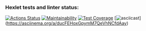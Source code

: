 ### Hexlet tests and linter status:

[![Actions Status](https://github.com/s5198653/frontend-project-44/actions/workflows/hexlet-check.yml/badge.svg)](https://github.com/s5198653/frontend-project-44/actions)
[![Maintainability](https://api.codeclimate.com/v1/badges/c1d8f2847f53bcada379/maintainability)](https://codeclimate.com/github/s5198653/frontend-project-44/maintainability)
[![Test Coverage](https://api.codeclimate.com/v1/badges/c1d8f2847f53bcada379/test_coverage)](https://codeclimate.com/github/s5198653/frontend-project-44/test_coverage)
[![asciicast](https://asciinema.org/a/ducFEHoxGpymM7QeVhNCfdAay.svg)]
(https://asciinema.org/a/ducFEHoxGpymM7QeVhNCfdAay)
